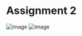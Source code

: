 # Assignment 2  
![image](https://github.com/user-attachments/assets/da3343e5-452c-4522-9bce-624d83752473)
![image](https://github.com/user-attachments/assets/2e3c9fb7-6d71-4e81-8d68-165c668a0adb)
